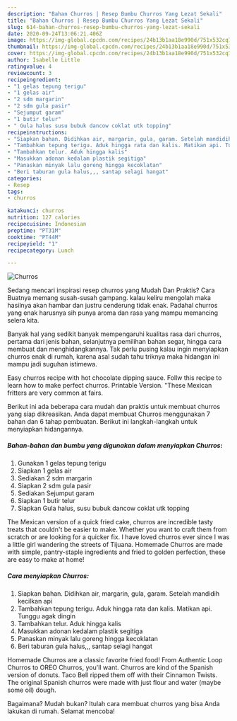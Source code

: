 ```yaml
---
description: "Bahan Churros | Resep Bumbu Churros Yang Lezat Sekali"
title: "Bahan Churros | Resep Bumbu Churros Yang Lezat Sekali"
slug: 614-bahan-churros-resep-bumbu-churros-yang-lezat-sekali
date: 2020-09-24T13:06:21.406Z
image: https://img-global.cpcdn.com/recipes/24b13b1aa18e990d/751x532cq70/churros-foto-resep-utama.jpg
thumbnail: https://img-global.cpcdn.com/recipes/24b13b1aa18e990d/751x532cq70/churros-foto-resep-utama.jpg
cover: https://img-global.cpcdn.com/recipes/24b13b1aa18e990d/751x532cq70/churros-foto-resep-utama.jpg
author: Isabelle Little
ratingvalue: 4
reviewcount: 3
recipeingredient:
- "1 gelas tepung terigu"
- "1 gelas air"
- "2 sdm margarin"
- "2 sdm gula pasir"
- "Sejumput garam"
- "1 butir telur"
- " Gula halus susu bubuk dancow coklat utk topping"
recipeinstructions:
- "Siapkan bahan. Didihkan air, margarin, gula, garam. Setelah mandidih kecilkan api"
- "Tambahkan tepung terigu. Aduk hingga rata dan kalis. Matikan api. Tunggu agak dingin"
- "Tambahkan telur. Aduk hingga kalis"
- "Masukkan adonan kedalam plastik segitiga"
- "Panaskan minyak lalu goreng hingga kecoklatan"
- "Beri taburan gula halus,,, santap selagi hangat"
categories:
- Resep
tags:
- churros

katakunci: churros 
nutrition: 127 calories
recipecuisine: Indonesian
preptime: "PT31M"
cooktime: "PT44M"
recipeyield: "1"
recipecategory: Lunch

---
```



![Churros](https://img-global.cpcdn.com/recipes/24b13b1aa18e990d/751x532cq70/churros-foto-resep-utama.jpg)

Sedang mencari inspirasi resep churros yang Mudah Dan Praktis? Cara Buatnya memang susah-susah gampang. kalau keliru mengolah maka hasilnya akan hambar dan justru cenderung tidak enak. Padahal churros yang enak harusnya sih punya aroma dan rasa yang mampu memancing selera kita.

Banyak hal yang sedikit banyak mempengaruhi kualitas rasa dari churros, pertama dari jenis bahan, selanjutnya pemilihan bahan segar, hingga cara membuat dan menghidangkannya. Tak perlu pusing kalau ingin menyiapkan churros enak di rumah, karena asal sudah tahu triknya maka hidangan ini mampu jadi suguhan istimewa.

Easy churros recipe with hot chocolate dipping sauce. Follw this recipe to learn how to make perfect churros. Printable Version. &#34;These Mexican fritters are very common at fairs.


Berikut ini ada beberapa cara mudah dan praktis untuk membuat churros yang siap dikreasikan. Anda dapat membuat Churros menggunakan 7 bahan dan 6 tahap pembuatan. Berikut ini langkah-langkah untuk menyiapkan hidangannya.

<!--inarticleads1-->

##### Bahan-bahan dan bumbu yang digunakan dalam menyiapkan Churros:

1. Gunakan 1 gelas tepung terigu
1. Siapkan 1 gelas air
1. Sediakan 2 sdm margarin
1. Siapkan 2 sdm gula pasir
1. Sediakan Sejumput garam
1. Siapkan 1 butir telur
1. Siapkan  Gula halus, susu bubuk dancow coklat utk topping


The Mexican version of a quick fried cake, churros are incredible tasty treats that couldn&#39;t be easier to make. Whether you want to craft them from scratch or are looking for a quicker fix. I have loved churros ever since I was a little girl wandering the streets of Tijuana. Homemade Churros are made with simple, pantry-staple ingredients and fried to golden perfection, these are easy to make at home! 

<!--inarticleads2-->

##### Cara menyiapkan Churros:

1. Siapkan bahan. Didihkan air, margarin, gula, garam. Setelah mandidih kecilkan api
1. Tambahkan tepung terigu. Aduk hingga rata dan kalis. Matikan api. Tunggu agak dingin
1. Tambahkan telur. Aduk hingga kalis
1. Masukkan adonan kedalam plastik segitiga
1. Panaskan minyak lalu goreng hingga kecoklatan
1. Beri taburan gula halus,,, santap selagi hangat


Homemade Churros are a classic favorite fried food! From Authentic Loop Churros to OREO Churros, you&#39;ll want. Churros are kind of the Spanish version of donuts. Taco Bell ripped them off with their Cinnamon Twists. The original Spanish churros were made with just flour and water (maybe some oil) dough. 

Bagaimana? Mudah bukan? Itulah cara membuat churros yang bisa Anda lakukan di rumah. Selamat mencoba!
